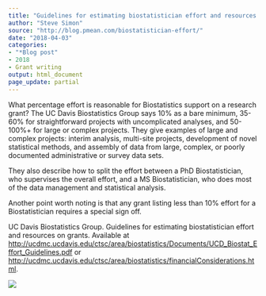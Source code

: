 ```yaml
---
title: "Guidelines for estimating biostatistician effort and resources on grants"
author: "Steve Simon"
source: "http://blog.pmean.com/biostatistician-effort/"
date: "2018-04-03"
categories:
- "*Blog post"
- 2018
- Grant writing
output: html_document
page_update: partial
---
```


What percentage effort is reasonable for Biostatistics support on a
research grant? The UC Davis Biostatistics Group says 10% as a bare
minimum, 35-60% for straightforward projects with uncomplicated
analyses, and 50-100%+ for large or complex projects. They give examples
of large and complex projects: interim analysis, multi-site projects,
development of novel statistical methods, and assembly of data from
large, complex, or poorly documented administrative or survey data sets.

They also describe how to split the effort between a PhD
Biostatistician, who supervises the overall effort, and a MS
Biostatistician, who does most of the data management and statistical
analysis.

Another point worth noting is that any grant listing less than 10%
effort for a Biostatistician requires a special sign off.

<!---More--->

UC Davis Biostatistics Group. Guidelines for estimating biostatistician
effort and resources on grants. Available at
<http://ucdmc.ucdavis.edu/ctsc/area/biostatistics/Documents/UCD_Biostat_Effort_Guidelines.pdf>
or
<http://ucdmc.ucdavis.edu/ctsc/area/biostatistics/financialConsiderations.html>.

![](http://www.pmean.com/new-images/18/biostatistician-effort01.png)




